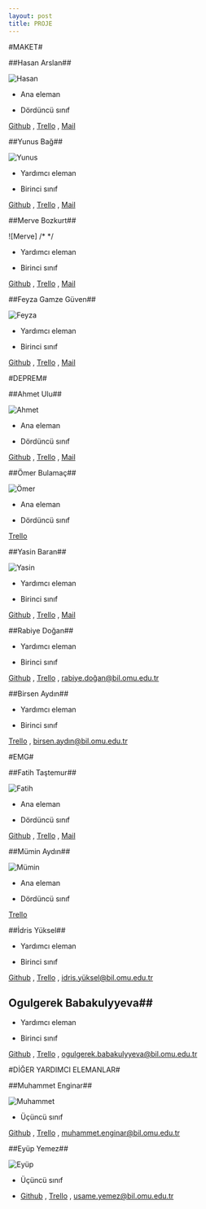 ```yaml
---
layout: post
title: PROJE
---
```


#MAKET#

##Hasan Arslan##

![Hasan](https://trello-avatars.s3.amazonaws.com/f5c3972f55a2ac61419da1cc33a451a6/170.png "Title")

- Ana eleman

- Dördüncü sınıf

[Github](http://cehars.github.com/ "Title") , [Trello](https://trello.com/cehars "Title") , [Mail](https://plus.google.com/u/0/116318048817537801109/posts "Title")

##Yunus Bağ##

![Yunus](https://trello-avatars.s3.amazonaws.com/ce8aa75c66015c330900cdd94522fc29/170.png "Title")


- Yardımcı eleman

- Birinci sınıf

[Github](http://ynsbag.github.com/ "Title") , [Trello](https://trello.com/ynsbag "Title") , [Mail](https://plus.google.com/u/0/104774868588757417685/posts "Title")

##Merve Bozkurt##

![Merve] /* */

- Yardımcı eleman

- Birinci sınıf

 [Github](http://mervebozkurt.github.com/ "Title") , [Trello](https://trello.com/mervebozkurt "Title") , [Mail](https://plus.google.com/u/0/115730325261177423741 "Title")
 
##Feyza Gamze Güven##

![Feyza](https://trello-avatars.s3.amazonaws.com/03b30d36fe267a265dc5e84671104599/170.png "Title")
 
 - Yardımcı eleman
 
 - Birinci sınıf
 
[Github](gamzeguven.github.com/ "Title") , [Trello](https://trello.com/gamzeguven "Title") , [Mail](https://plus.google.com/u/0/113128556871219825222/posts "Title")

#DEPREM#

##Ahmet Ulu##

![Ahmet](https://trello-avatars.s3.amazonaws.com/21ffffddec5996c02e516a948605d432/170.png "Title")

- Ana eleman

- Dördüncü sınıf

[Github](https://github.com/ahmetulu "Title") , [Trello](https://trello.com/ahmetulu "Title") , [Mail](https://plus.google.com/u/0/105662446514076543000/posts "Title")

##Ömer Bulamaç##

![Ömer](https://trello-avatars.s3.amazonaws.com/5803c6fb47815c30d13c0c8cbcdc008b/170.png "Title")

- Ana eleman

- Dördüncü sınıf 

[Trello](https://trello.com/omerbulama "Title")

##Yasin Baran##

![Yasin](https://trello-avatars.s3.amazonaws.com/4da27621afdc7c419d2dd1cd2110cad5/170.png "Title")

- Yardımcı eleman

- Birinci sınıf

[Github](http://yasinbaran.github.com/ "Title") , [Trello](https://trello.com/yasinbaran "Title") , [Mail](https://plus.google.com/u/0/104857900979330019682/posts "Title")

##Rabiye Doğan##

- Yardımcı eleman

- Birinci sınıf

[Github](http://rdgn.github.com/ "Title") , [Trello](https://trello.com/rdgn "Title") , [rabiye.doğan@bil.omu.edu.tr](  "Title")

##Birsen Aydın##

- Yardımcı eleman

- Birinci sınıf

[Trello](https://trello.com/birsen "Title") , [birsen.aydın@bil.omu.edu.tr](  "Title")

#EMG#

##Fatih Taştemur##

![Fatih](https://trello-avatars.s3.amazonaws.com/96936fd5824108fc6e28bc4d917a0e61/170.png "Title")

- Ana eleman

- Dördüncü sınıf

[Github](https://github.com/fatihtastemur "Title") , [Trello](https://trello.com/fatihtastemur// "Title") , [Mail](https://plus.google.com/u/0/107019700721386460720/posts "Title")

##Mümin Aydın##

![Mümin](https://trello-avatars.s3.amazonaws.com/52fb4c0da944f4ad59b2aba9bb7b8a03/170.png "Title")

- Ana eleman

- Dördüncü sınıf

[Trello](https://trello.com/muminaydin// "Title")

##İdris Yüksel##

- Yardımcı eleman

- Birinci sınıf

[Github](http://idrisyuksel.github.com/ "Title") , [Trello](https://trello.com/idrisyuksel "Title") , [idris.yüksel@bil.omu.edu.tr](  "Title")

## Ogulgerek Babakulyyeva##

- Yardımcı eleman

- Birinci sınıf

[Github](http://ogulgerekbabakulyyeva.github.com/ "Title") , [Trello](https://trello.com/ogulgerekbabakulyyeva "Title") , [ ogulgerek.babakulyyeva@bil.omu.edu.tr](  "Title")

#DİĞER YARDIMCI ELEMANLAR#

##Muhammet Enginar##

![Muhammet](https://trello-avatars.s3.amazonaws.com/550d7d266fc60ac9ff81b7d645cc3db3/170.png "Title")

- Üçüncü sınıf

[Github](http://mengi.github.com/ "Title") , [Trello](https://trello.com/menginar "Title") , [muhammet.enginar@bil.omu.edu.tr ](  "Title")

##Eyüp Yemez##

![Eyüp](https://trello-avatars.s3.amazonaws.com/a1d017bed2fd98b16f5f0f0a6128fac3/170.png "Title")

- Üçüncü sınıf

- [Github](http://unsame.github.com/ "Title") , [Trello](https://trello.com/unsame "Title") , [usame.yemez@bil.omu.edu.tr ](  "Title")


